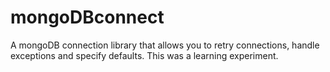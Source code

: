 # mongoDBconnect

A mongoDB connection library that allows you to retry connections, handle
exceptions and specify defaults. This was a learning experiment.
